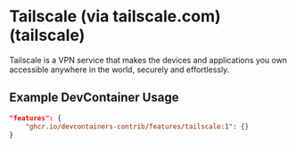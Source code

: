 
# Tailscale (via tailscale.com) (tailscale)

Tailscale is a VPN service that makes the devices and applications you own accessible anywhere in the world, securely and effortlessly.

## Example DevContainer Usage

```json
"features": {
    "ghcr.io/devcontainers-contrib/features/tailscale:1": {}
}
```



